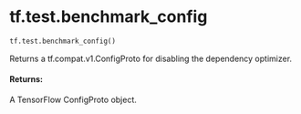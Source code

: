 <div itemscope itemtype="http://developers.google.com/ReferenceObject">
<meta itemprop="name" content="tf.test.benchmark_config" />
<meta itemprop="path" content="Stable" />
</div>

# tf.test.benchmark_config

``` python
tf.test.benchmark_config()
```

Returns a tf.compat.v1.ConfigProto for disabling the dependency optimizer.

#### Returns:

A TensorFlow ConfigProto object.